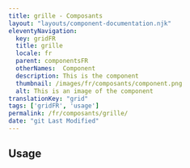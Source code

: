 ```yaml
---
title: grille - Composants
layout: "layouts/component-documentation.njk"
eleventyNavigation:
  key: gridFR
  title: grille
  locale: fr
  parent: componentsFR
  otherNames:  Component
  description: This is the component
  thumbnail: /images/fr/composants/component.png
  alt: This is an image of the component
translationKey: "grid"
tags: ['gridFR', 'usage']
permalink: /fr/composants/grille/
date: "git Last Modified"
---
```


## Usage